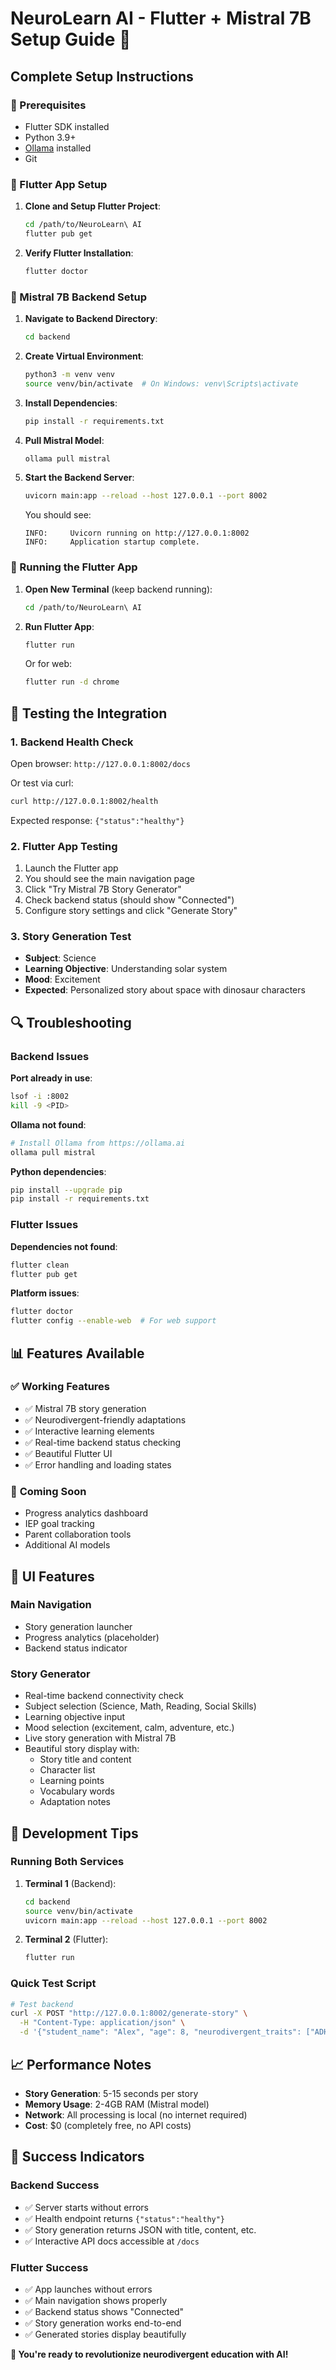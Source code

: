 # NeuroLearn AI - Flutter + Mistral 7B Setup Guide 🚀

## Complete Setup Instructions

### 🔧 Prerequisites
- Flutter SDK installed
- Python 3.9+
- [Ollama](https://ollama.ai) installed
- Git

### 📱 Flutter App Setup

1. **Clone and Setup Flutter Project**:
   ```bash
   cd /path/to/NeuroLearn\ AI
   flutter pub get
   ```

2. **Verify Flutter Installation**:
   ```bash
   flutter doctor
   ```

### 🧠 Mistral 7B Backend Setup

1. **Navigate to Backend Directory**:
   ```bash
   cd backend
   ```

2. **Create Virtual Environment**:
   ```bash
   python3 -m venv venv
   source venv/bin/activate  # On Windows: venv\Scripts\activate
   ```

3. **Install Dependencies**:
   ```bash
   pip install -r requirements.txt
   ```

4. **Pull Mistral Model**:
   ```bash
   ollama pull mistral
   ```

5. **Start the Backend Server**:
   ```bash
   uvicorn main:app --reload --host 127.0.0.1 --port 8002
   ```

   You should see:
   ```
   INFO:     Uvicorn running on http://127.0.0.1:8002
   INFO:     Application startup complete.
   ```

### 📱 Running the Flutter App

1. **Open New Terminal** (keep backend running):
   ```bash
   cd /path/to/NeuroLearn\ AI
   ```

2. **Run Flutter App**:
   ```bash
   flutter run
   ```

   Or for web:
   ```bash
   flutter run -d chrome
   ```

## 🎯 Testing the Integration

### 1. **Backend Health Check**
   Open browser: `http://127.0.0.1:8002/docs`
   
   Or test via curl:
   ```bash
   curl http://127.0.0.1:8002/health
   ```
   Expected response: `{"status":"healthy"}`

### 2. **Flutter App Testing**
   1. Launch the Flutter app
   2. You should see the main navigation page
   3. Click "Try Mistral 7B Story Generator"
   4. Check backend status (should show "Connected")
   5. Configure story settings and click "Generate Story"

### 3. **Story Generation Test**
   - **Subject**: Science
   - **Learning Objective**: Understanding solar system
   - **Mood**: Excitement
   - **Expected**: Personalized story about space with dinosaur characters

## 🔍 Troubleshooting

### Backend Issues

**Port already in use**:
```bash
lsof -i :8002
kill -9 <PID>
```

**Ollama not found**:
```bash
# Install Ollama from https://ollama.ai
ollama pull mistral
```

**Python dependencies**:
```bash
pip install --upgrade pip
pip install -r requirements.txt
```

### Flutter Issues

**Dependencies not found**:
```bash
flutter clean
flutter pub get
```

**Platform issues**:
```bash
flutter doctor
flutter config --enable-web  # For web support
```

## 📊 Features Available

### ✅ **Working Features**
- ✅ Mistral 7B story generation
- ✅ Neurodivergent-friendly adaptations
- ✅ Interactive learning elements
- ✅ Real-time backend status checking
- ✅ Beautiful Flutter UI
- ✅ Error handling and loading states

### 🚧 **Coming Soon**
- Progress analytics dashboard
- IEP goal tracking
- Parent collaboration tools
- Additional AI models

## 🎨 UI Features

### Main Navigation
- Story generation launcher
- Progress analytics (placeholder)
- Backend status indicator

### Story Generator
- Real-time backend connectivity check
- Subject selection (Science, Math, Reading, Social Skills)
- Learning objective input
- Mood selection (excitement, calm, adventure, etc.)
- Live story generation with Mistral 7B
- Beautiful story display with:
  - Story title and content
  - Character list
  - Learning points
  - Vocabulary words
  - Adaptation notes

## 🚀 Development Tips

### Running Both Services
1. **Terminal 1** (Backend):
   ```bash
   cd backend
   source venv/bin/activate
   uvicorn main:app --reload --host 127.0.0.1 --port 8002
   ```

2. **Terminal 2** (Flutter):
   ```bash
   flutter run
   ```

### Quick Test Script
```bash
# Test backend
curl -X POST "http://127.0.0.1:8002/generate-story" \
  -H "Content-Type: application/json" \
  -d '{"student_name": "Alex", "age": 8, "neurodivergent_traits": ["ADHD"], "learning_style": "visual", "attention_span": "medium", "communication_needs": "clear and concise", "sensory_preferences": ["visual"], "favorite_characters": ["dinosaurs"], "preferred_topics": ["space"], "learning_objective": "understanding solar system", "subject": "science", "mood": "excited", "previous_context": "", "memory_context": ""}'
```

## 📈 Performance Notes

- **Story Generation**: 5-15 seconds per story
- **Memory Usage**: 2-4GB RAM (Mistral model)
- **Network**: All processing is local (no internet required)
- **Cost**: $0 (completely free, no API costs)

## 🎉 Success Indicators

### Backend Success
- ✅ Server starts without errors
- ✅ Health endpoint returns `{"status":"healthy"}`
- ✅ Story generation returns JSON with title, content, etc.
- ✅ Interactive API docs accessible at `/docs`

### Flutter Success
- ✅ App launches without errors
- ✅ Main navigation shows properly
- ✅ Backend status shows "Connected"
- ✅ Story generation works end-to-end
- ✅ Generated stories display beautifully

**🎊 You're ready to revolutionize neurodivergent education with AI!** 